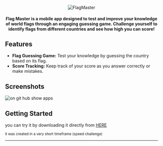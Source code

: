 


<p align="center">
  <img src="https://github.com/omar546/flag_master/assets/71936776/938908c5-0b58-44ab-a648-9e73877fd571" alt="FlagMaster">
</p>




<h4 align="center">
Flag Master is a mobile app designed to test and improve your knowledge of world flags through an engaging guessing game. Challenge yourself to identify flags from different countries and see how high you can score!</h4>


## Features

- **Flag Guessing Game:** Test your knowledge by guessing the country based on its flag.
- **Score Tracking:** Keep track of your score as you answer correctly or make mistakes.

## Screenshots
![on git hub show apps](https://github.com/omar546/flag_master/assets/71936776/7fb4e1c6-f1ce-4240-b53b-dcd4f263a3dc)



## Getting Started

you can try it by downloading it directly from <a href="https://download1584.mediafire.com/qowc8k9a75qgvPYwLxUc_8jiPHEJWbRM-235X1T2ZNwVAs2e9mpnOc8Ktc0GX6oMF88J-1wipnHGaw0sv3ImdZg6NcylAu5OgPECx_t7etk0dZD22fIxUF39N5Ci2IE-2MmZZKMzRv-3Sih76F97uUOb69QIjG_9sSe2BiXaBPc7IA/rzqms69p7qm3ohr/FlagMaster.apk">HERE</a></h3>





<sub> it was created in a very short timeframe (speed challenge)</sub>

---
